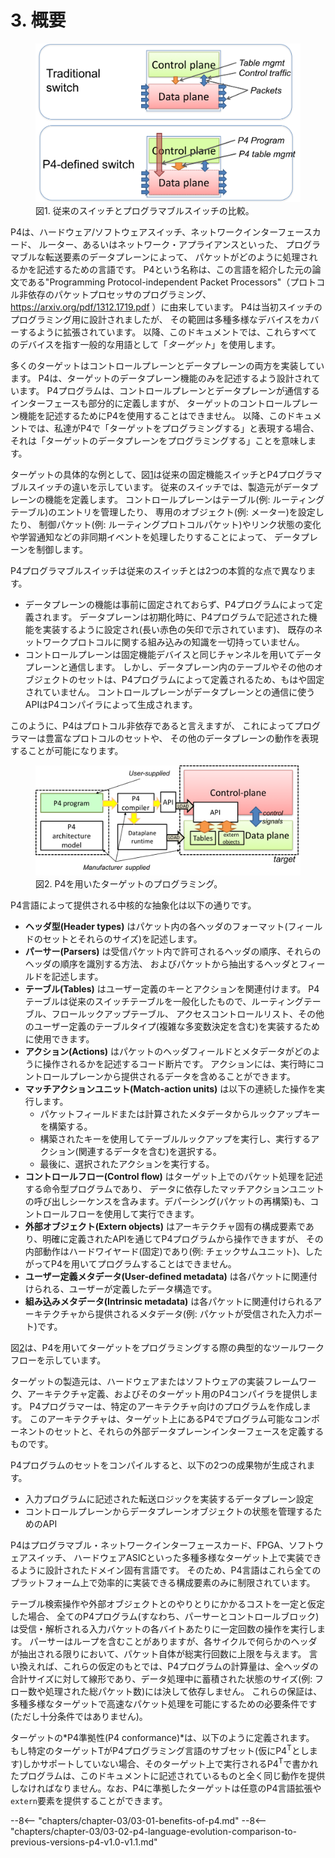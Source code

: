 # 3. 概要


<figure id="fig-prgswitch">
  <img src="../../assets/figs/prgswitch.png" alt="従来のスイッチとプログラマブルスイッチの比較。">
  <figcaption>
  図1. 従来のスイッチとプログラマブルスイッチの比較。</figcaption>
</figure>

P4は、ハードウェア/ソフトウェアスイッチ、ネットワークインターフェースカード、
ルーター、あるいはネットワーク・アプライアンスといった、
プログラマブルな転送要素のデータプレーンによって、
パケットがどのように処理されるかを記述するための言語です。
P4という名称は、この言語を紹介した元の論文である"Programming Protocol-independent Packet Processors"（プロトコル非依存のパケットプロセッサのプログラミング、
https://arxiv.org/pdf/1312.1719.pdf ）に由来しています。
P4は当初スイッチのプログラミング用に設計されましたが、
その範囲は多種多様なデバイスをカバーするように拡張されています。
以降、このドキュメントでは、これらすべてのデバイスを指す一般的な用語として「*ターゲット*」を使用します。

多くのターゲットはコントロールプレーンとデータプレーンの両方を実装しています。
P4は、ターゲットのデータプレーン機能のみを記述するよう設計されています。
P4プログラムは、コントロールプレーンとデータプレーンが通信するインターフェースも部分的に定義しますが、
ターゲットのコントロールプレーン機能を記述するためにP4を使用することはできません。
以降、このドキュメントでは、私達がP4で「ターゲットをプログラミングする」と表現する場合、
それは「ターゲットのデータプレーンをプログラミングする」ことを意味します。

ターゲットの具体的な例として、図[1](#fig-prgswitch)は従来の固定機能スイッチとP4プログラマブルスイッチの違いを示しています。
従来のスイッチでは、製造元がデータプレーンの機能を定義します。
コントロールプレーンはテーブル(例: ルーティングテーブル)のエントリを管理したり、
専用のオブジェクト(例: メーター)を設定したり、
制御パケット(例: ルーティングプロトコルパケット)やリンク状態の変化や学習通知などの非同期イベントを処理したりすることによって、
データプレーンを制御します。

P4プログラマブルスイッチは従来のスイッチとは2つの本質的な点で異なります。

  - データプレーンの機能は事前に固定されておらず、P4プログラムによって定義されます。
    データプレーンは初期化時に、P4プログラムで記述された機能を実装するように設定され(長い赤色の矢印で示されています)、
    既存のネットワークプロトコルに関する組み込みの知識を一切持っていません。
  - コントロールプレーンは固定機能デバイスと同じチャンネルを用いてデータプレーンと通信します。
    しかし、データプレーン内のテーブルやその他のオブジェクトのセットは、P4プログラムによって定義されるため、もはや固定されていません。
    コントロールプレーンがデータプレーンとの通信に使うAPIはP4コンパイラによって生成されます。

このように、P4はプロトコル非依存であると言えますが、
これによってプログラマーは豊富なプロトコルのセットや、
その他のデータプレーンの動作を表現することが可能になります。

<figure id="fig-p4prg">
  <img src="../../assets/figs/p4prg.png" alt="P4を用いたターゲットのプログラミング。">
  <figcaption>
  図2. P4を用いたターゲットのプログラミング。</figcaption>
</figure>

P4言語によって提供される中核的な抽象化は以下の通りです。

  - **ヘッダ型(Header types)** はパケット内の各ヘッダのフォーマット(フィールドのセットとそれらのサイズ)を記述します。
  - **パーサー(Parsers)** は受信パケット内で許可されるヘッダの順序、それらのヘッダの順序を識別する方法、
    およびパケットから抽出するヘッダとフィールドを記述します。
  - **テーブル(Tables)** はユーザー定義のキーとアクションを関連付けます。
    P4テーブルは従来のスイッチテーブルを一般化したもので、ルーティングテーブル、フロールックアップテーブル、
    アクセスコントロールリスト、その他のユーザー定義のテーブルタイプ(複雑な多変数決定を含む)を実装するために使用できます。
  - **アクション(Actions)** はパケットのヘッダフィールドとメタデータがどのように操作されるかを記述するコード断片です。
    アクションには、実行時にコントロールプレーンから提供されるデータを含めることができます。
  - **マッチアクションユニット(Match-action units)** は以下の連続した操作を実行します。
      - パケットフィールドまたは計算されたメタデータからルックアップキーを構築する。
      - 構築されたキーを使用してテーブルルックアップを実行し、実行するアクション(関連するデータを含む)を選択する。
      - 最後に、選択されたアクションを実行する。
  - **コントロールフロー(Control flow)** はターゲット上でのパケット処理を記述する命令型プログラムであり、
    データに依存したマッチアクションユニットの呼び出しシーケンスを含みます。デパーシング(パケットの再構築)も、コントロールフローを使用して実行できます。
  - **外部オブジェクト(Extern objects)** はアーキテクチャ固有の構成要素であり、明確に定義されたAPIを通じてP4プログラムから操作できますが、
    その内部動作はハードワイヤード(固定)であり(例: チェックサムユニット)、したがってP4を用いてプログラムすることはできません。
  - **ユーザー定義メタデータ(User-defined metadata)** は各パケットに関連付けられる、ユーザーが定義したデータ構造です。
  - **組み込みメタデータ(Intrinsic metadata)** は各パケットに関連付けられるアーキテクチャから提供されるメタデータ(例: パケットが受信された入力ポート)です。

図[2](#fig-p4prg)は、P4を用いてターゲットをプログラミングする際の典型的なツールワークフローを示しています。

ターゲットの製造元は、ハードウェアまたはソフトウェアの実装フレームワーク、アーキテクチャ定義、およびそのターゲット用のP4コンパイラを提供します。
P4プログラマーは、特定のアーキテクチャ向けのプログラムを作成します。
このアーキテクチャは、ターゲット上にあるP4でプログラム可能なコンポーネントのセットと、それらの外部データプレーンインターフェースを定義するものです。

P4プログラムのセットをコンパイルすると、以下の2つの成果物が生成されます。

  - 入力プログラムに記述された転送ロジックを実装するデータプレーン設定
  - コントロールプレーンからデータプレーンオブジェクトの状態を管理するためのAPI

P4はプログラマブル・ネットワークインターフェースカード、FPGA、ソフトウェアスイッチ、
ハードウェアASICといった多種多様なターゲット上で実装できるように設計されたドメイン固有言語です。
そのため、P4言語はこれら全てのプラットフォーム上で効率的に実装できる構成要素のみに制限されています。

テーブル検索操作や外部オブジェクトとのやりとりにかかるコストを一定と仮定した場合、
全てのP4プログラム(すなわち、パーサーとコントロールブロック)は受信・解析される入力パケットの各バイトあたりに一定回数の操作を実行します。
パーサーはループを含むことがありますが、各サイクルで何らかのヘッダが抽出される限りにおいて、パケット自体が総実行回数に上限を与えます。
言い換えれば、これらの仮定のもとでは、P4プログラムの計算量は、全ヘッダの合計サイズに対して線形であり、データ処理中に蓄積された状態のサイズ(例: フロー数や処理された総パケット数)には決して依存しません。
これらの保証は、多種多様なターゲットで高速なパケット処理を可能にするための必要条件です(ただし十分条件ではありません)。

ターゲットの*P4準拠性(P4 conformance)*は、以下のように定義されます。
もし特定のターゲットTがP4プログラミング言語のサブセット(仮にP4<sup>T</sup>とします)しかサポートしていない場合、そのターゲット上で実行されるP4<sup>T</sup>で書かれたプログラムは、このドキュメントに記述されているものと全く同じ動作を提供しなければなりません。なお、P4に準拠したターゲットは任意のP4言語拡張や`extern`要素を提供することができます。

--8<-- "chapters/chapter-03/03-01-benefits-of-p4.md"
--8<-- "chapters/chapter-03/03-02-p4-language-evolution-comparison-to-previous-versions-p4-v1.0-v1.1.md"
